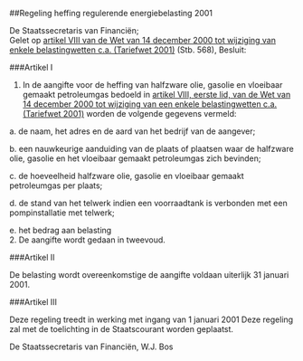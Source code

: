 <meta http-equiv='Content-Type' content='text/html; charset=utf-8' />

##Regeling heffing regulerende energiebelasting 2001 

De Staatssecretaris van Financiën;  
Gelet op [artikel VIII van de Wet van 14 december 2000 tot wijziging van enkele belastingwetten c.a. (Tariefwet 2001)](../../../../../../../wet/tariefwet/2001/BWBR0011984/README.md) (Stb. 568),
Besluit:     

###Artikel  I  

1.  In de aangifte voor de heffing van halfzware olie, gasolie en vloeibaar gemaakt petroleumgas bedoeld in [artikel VIII, eerste lid, van de Wet van 14 december 2000 tot wijziging van een enkele belastingwetten c.a. (Tariefwet 2001)](../../../../../../../wet/tariefwet/2001/BWBR0011984/README.md) worden de volgende gegevens vermeld: 

a. de naam, het adres en de aard van het bedrijf van de aangever; 

b. een nauwkeurige aanduiding van de plaats of plaatsen waar de halfzware olie, gasolie en het vloeibaar gemaakt petroleumgas zich bevinden; 

c. de hoeveelheid halfzware olie, gasolie en vloeibaar gemaakt petroleumgas per plaats; 

d. de stand van het telwerk indien een voorraadtank is verbonden met een pompinstallatie met telwerk; 

e. het bedrag aan belasting    
2.  De aangifte wordt gedaan in tweevoud.  

###Artikel  II  

De belasting wordt overeenkomstige de aangifte voldaan uiterlijk 31 januari 2001.  

###Artikel  III  

Deze regeling treedt in werking met ingang van 1 januari 2001 
Deze regeling zal met de toelichting in de Staatscourant worden geplaatst.   

De 
Staatssecretaris van Financiën, 
W.J.  Bos      
